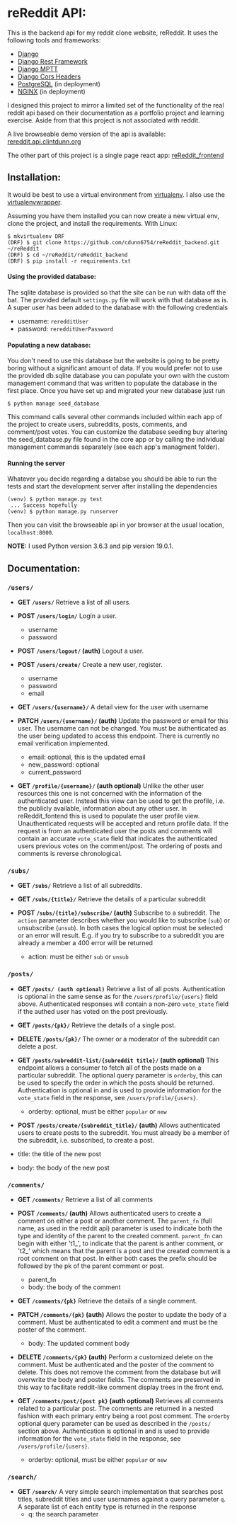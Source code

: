 # reReddit API:

This is the backend api for my reddit clone website, reReddit. It uses
the following tools and frameworks:
* [Django](https://www.djangoproject.com/)
* [Django Rest Framework](https://www.django-rest-framework.org/)
* [Django MPTT](https://django-mptt.readthedocs.io/en/latest/)
* [Django Cors Headers](https://github.com/ottoyiu/django-cors-headers)
* [PostgreSQL](https://www.postgresql.org/) (in deployment)
* [NGINX](https://www.nginx.com/) (in deployment)

I designed this project to mirror a limited set of the functionality of the
real reddit api based on their documentation as a portfolio project and
learning exercise. Aside from that this project is not associated with reddit.

A live browseable demo version of the api is available:
[rereddit.api.clintdunn.org](https://rereddit.api.clintdunn.org)

The other part of this project is a single page react app:
[reReddit_frontend](https://github.com/cdunn6754/reReddit_frontend)

## Installation:

It would be best to use a virtual environment from
[virtualenv](https://virtualenv.pypa.io/en/latest/). I also use the
[virtualenvwrapper](https://virtualenvwrapper.readthedocs.io/en/latest/).

Assuming you have them installed you can now create a new virtual env,
clone the project, and install the requirements. With Linux:

```
$ mkvirtualenv DRF
(DRF) $ git clone https://github.com/cdunn6754/reReddit_backend.git ~/reReddit
(DRF) $ cd ~/reReddit/reReddit_backend
(DRF) $ pip install -r requirements.txt
```
#### Using the provided database:
The sqlite database is provided so that the site can be
run with data off the bat. The provided
default `settings.py` file will work with that database as is.
A super user has been added to the database with the following credentials
* username: `reredditUser`
* password: `reredditUserPassword`

#### Populating a new database:
You don't need to use this database but the website is going to be pretty boring
without a significant amount of data.
If you would prefer not to use the provided db.sqlite database you can populate
your own with the custom management command that was written to populate the database
in the first place. Once you have set up and migrated your new database just run
```
$ python manage seed_database
```
This command calls several other commands included within each app of the project to create
users, subreddits, posts, comments, and comment/post votes. You can customize the database seeding
buy altering the seed_database.py file found in the core app or by calling the individual management
commands separately (see each app's managment folder).

#### Running the server
Whatever you decide regarding a databse you should be able to run the tests and start the development server
after installing the dependencies

```
(venv) $ python manage.py test
 ... Success hopefully
(venv) $ python manage.py runserver
```

Then you can visit the browseable api in yor browser at the usual
location, `localhost:8000`.

__NOTE:__ I used Python version 3.6.3 and pip version 19.0.1.

## Documentation:

### `/users/`
* __GET `/users/`__
Retrieve a list of all users.

* __POST `/users/login/`__ Login a user.   
  * username
  * password

* __POST `/users/logout/` (auth)__
Logout a user.

* __POST `/users/create/`__
Create a new user, register.
  * username
  * password
  * email

* __GET `/users/{username}/`__
A detail view for the user with username

* __PATCH `/users/{username}/` (auth)__
Update the password or email for this user. The username can not be changed.
You must be authenticated as the user being updated to access this endpoint.
There is currently no email verification implemented.
  * email: optional, this is the updated email
  * new_password: optional
  * current_password

* __GET `/profile/{username}/` (auth optional)__
Unlike the other user resources this one is not concerned with the information
of the authenticated user. Instead this view can be used to get the profile,
i.e. the publicly available, information about any other user. In
reReddit_fontend this is used to populate the user profile view.
Unauthenticated requests will be accepted and return profile data.
If the request is from an authenticated user the posts and comments will contain
an accurate `vote_state` field that indicates the authenticated users previous
votes on the comment/post. The ordering of posts and comments is reverse
chronological.

### `/subs/`
* __GET `/subs/`__
Retrieve a list of all subreddits.

* __GET `/subs/{title}/`__
Retrieve the details of a particular subreddit

* __POST `/subs/{title}/subscribe/` (auth)__
Subscribe to a subreddit. The `action` parameter describes whether you
would like to subscribe (`sub`) or unsubscribe (`unsub`). In both cases
the logical option must be selected or an error will result. E.g. if you
try to subscribe to a subreddit you are already a member a 400 error will
be returned
  * action: must be either `sub` or `unsub`
  
### `/posts/`

* __GET `/posts/ (auth optional)`__
Retrieve a list of all posts. Authentication is optional in the same sense
as for the `/users/profile/{users}` field above. Authenticated responses
will contain a non-zero `vote_state` field if the authed user has voted on the
post previously.

* __GET `/posts/{pk}/`__
Retrieve the details of a single post.

* __DELETE `/posts/{pk}/`__
The owner or a moderator of the subreddit can delete a post.

* __GET `/posts/subreddit-list/{subreddit title}/` (auth optional)__
This endpoint allows a consumer to fetch all of the posts made on a
particular subreddit. The optional query parameter
is `orderby`, this can be used to specify the order in which the posts should
be returned.
Authentication is optional in and is used to provide information for the
`vote_state` field in the response, see `/users/profile/{users}`.
  * orderby: optional, must be either `popular` or `new`
  
 * __POST `/posts/create/{subreddit_title}/` (auth)__
Allows authenticated users to create posts to the subreddit. You must
already be a member of the subreddit, i.e. subscribed, to create a post.
  * title: the title of the new post
  * body: the body of the new post

### `/comments/`

* __GET `/comments/`__
Retrieve a list of all comments

* __POST `/comments/` (auth)__
Allows authenticated users to create a comment on either a post
or another comment. The `parent_fn` (full name, as used in the reddit api)
parameter is used to indicate both the type and identity of the parent to the
created comment. `parent_fn` can begin with either 't1_', to indicate that the
parent is anther comment, or 't2_' which means that the parent is a post and the
created comment is a root comment on that post. In either both cases
the prefix should be followed by the pk of the parent comment or post.
  * parent_fn
  * body: the body of the comment
  
* __GET `/comments/{pk}`__
Retrieve the details of a single comment.

* __PATCH `/comments/{pk}` (auth)__
Allows the poster to update the body of a comment. Must be authenticated
to edit a comment and must be the poster of the comment.
  * body: The updated comment body

* __DELETE `/comments/{pk}` (auth)__
Perform a customized delete on the comment. Must be authenticated and the
poster of the comment to delete. This does not remove the comment from the
database but will overwrite the body and poster fields. The comments are
preserved in this way to facilitate reddit-like comment display trees in the
front end.

* __GET `/comments/post/{post pk}` (auth optional)__
Retrieves all comments related to a particular post. The comments are returned
in a nested fashion with each primary entry being a root post comment. The
`orderby` optional query parameter can be used as described
in the `/posts/` section above.
Authentication is optional in and is used to provide information for the
`vote_state` field in the response, see `/users/profile/{users}`.
  * orderby: optional, must be either `popular` or `new`
  
### `/search/`

* __GET `/search/`__
A very simple search implementation that searches post titles, subreddit titles
and user usernames against a query parameter `q`. A separate
list of each entity type is returned in the response
  * q: the search parameter
